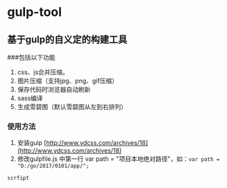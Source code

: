 # gulp-tool
## 基于gulp的自义定的构建工具 ##

###包括以下功能

1. css、js合并压缩。
2. 图片压缩（支持jpg、png、gif压缩）
3. 保存代码时浏览器自动刷新
4. sass编译
5. 生成雪碧图（默认雪碧图从左到右排列）

### 使用方法

1. 安装gulp [http://www.ydcss.com/archives/18](http://www.ydcss.com/archives/18)
2. 修改gulpfile.js 中第一行 var path = "项目本地绝对路径"，如：`var path = "D:/go/2017/0101/app/";`

`scrfipt`
